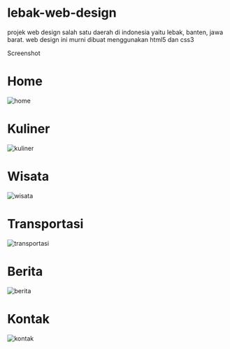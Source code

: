 # lebak-web-design
projek web design salah satu daerah di indonesia yaitu lebak, banten, jawa barat. web design ini murni dibuat menggunakan html5 dan css3

Screenshot

# Home
![home](https://user-images.githubusercontent.com/51102459/99526551-fcb9c680-29cd-11eb-8250-bb3262938dcc.png)

# Kuliner
![kuliner](https://user-images.githubusercontent.com/51102459/99526559-004d4d80-29ce-11eb-9cb6-5035f4165c1c.png)

# Wisata
![wisata](https://user-images.githubusercontent.com/51102459/99526569-02afa780-29ce-11eb-8c1f-0b94d683e919.png)

# Transportasi
![transportasi](https://user-images.githubusercontent.com/51102459/99526579-04796b00-29ce-11eb-8343-f8e95a3071b4.png)

# Berita
![berita](https://user-images.githubusercontent.com/51102459/99526587-08a58880-29ce-11eb-917a-23c2dd70fb0e.png)

# Kontak
![kontak](https://user-images.githubusercontent.com/51102459/99526586-07745b80-29ce-11eb-9a62-8376097120d3.png)
